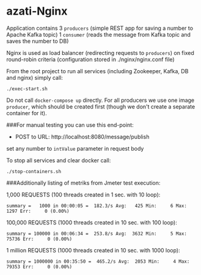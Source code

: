 azati-Nginx
===

Application contains 3 `producers` (simple REST app for saving a number to Apache Kafka topic) 1 `consumer` (reads the message from Kafka topic and saves the number to DB)
 
Nginx is used as load balancer (redirecting requests to `producers`) on fixed round-robin criteria (configuration stored in ./nginx/nginx.conf file)

From the root project to run all services (including Zookeeper, Kafka, DB and nginx) simply call:

```
./exec-start.sh
```
Do not call `docker-compose up` directly. For all producers we use one image `producer`, which should be created first (though we don't create a separate container for it).

###For manual testing you can use this end-point:

- POST to URL:  http://localhost:8080/message/publish

set any number to `intValue` parameter in request body

To stop all services and clear docker call:

```
./stop-containers.sh
```

###Additionally listing of metriks from Jmeter test execution:

1,000 REQUESTS (100 threads created in 1 sec. with 10 loop):
```
summary =   1000 in 00:00:05 =  182.3/s Avg:   425 Min:     6 Max:  1297 Err:     0 (0.00%)
```

100,000 REQUESTS (1000 threads created in 10 sec. with 100 loop):
```
summary = 100000 in 00:06:34 =  253.8/s Avg:  3632 Min:     5 Max: 75736 Err:     0 (0.00%)
```

1 million REQUESTS (1000 threads created in 10 sec. with 1000 loop):
```
summary = 1000000 in 00:35:50 =  465.2/s Avg:  2053 Min:     4 Max: 79353 Err:     0 (0.00%)
```
